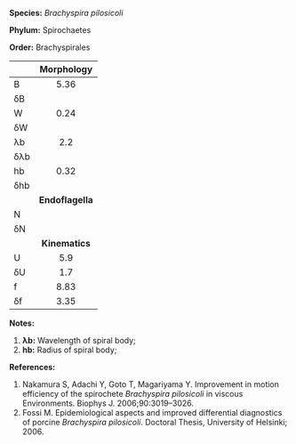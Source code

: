 **Species:** *Brachyspira pilosicoli*

**Phylum:** Spirochaetes

**Order:** Brachyspirales

|     | **Morphology** |
|:--- | :------------: |
| B   | 5.36 |
| δB  |  |
| W   | 0.24 |
| δW  |  |
| λb  | 2.2 |
| δλb |  |
| hb  | 0.32 |
| δhb |  |
|     | **Endoflagella** |
| N   |  |
| δN  |  |
|     | **Kinematics** |
| U   | 5.9 |
| δU  | 1.7 |
| f   | 8.83 |
| δf  | 3.35 |

**Notes:**

1. **λb:** Wavelength of spiral body;
1. **hb:** Radius of spiral body;

**References:**

1. Nakamura S, Adachi Y, Goto T, Magariyama Y.  Improvement in motion efficiency of the spirochete *Brachyspira pilosicoli* in viscous Environments.  Biophys J. 2006;90:3019–3026.
1. Fossi M.  Epidemiological aspects and improved differential diagnostics of porcine *Brachyspira pilosicoli*. Doctoral Thesis, University of Helsinki; 2006.
